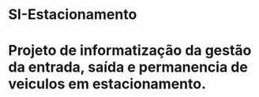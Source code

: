 # SI-Estacionamento
# Projeto de informatização da gestão da entrada, saída e permanencia de veiculos em estacionamento.
